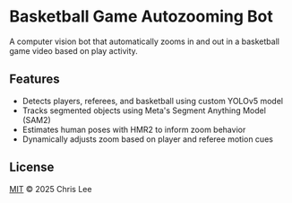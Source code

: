 # Basketball Game Autozooming Bot

A computer vision bot that automatically zooms in and out in a basketball game video based on play activity.

## Features

- Detects players, referees, and basketball using custom YOLOv5 model
- Tracks segmented objects using Meta's Segment Anything Model (SAM2)
- Estimates human poses with HMR2 to inform zoom behavior
- Dynamically adjusts zoom based on player and referee motion cues

## License

[MIT](LICENSE) © 2025 Chris Lee
